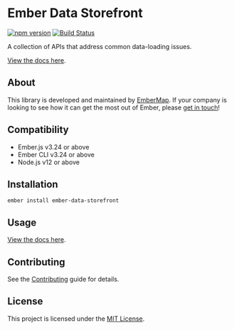 # Ember Data Storefront

[![npm version](https://img.shields.io/npm/v/ember-data-storefront.svg?style=flat-square)](http://badge.fury.io/js/ember-data-storefront)
[![Build Status](https://img.shields.io/travis/embermap/ember-data-storefront/master.svg?style=flat-square)](https://travis-ci.org/embermap/ember-data-storefront)

A collection of APIs that address common data-loading issues.

[View the docs here](https://embermap.github.io/ember-data-storefront/).


## About

This library is developed and maintained by [EmberMap](https://embermap.com/). If your company is looking to see how it can get the most out of Ember, please [get in touch](mailto:info@embermap.com)!


## Compatibility

* Ember.js v3.24 or above
* Ember CLI v3.24 or above
* Node.js v12 or above


## Installation

```
ember install ember-data-storefront
```


## Usage

[View the docs here](https://embermap.github.io/ember-data-storefront/).


## Contributing

See the [Contributing](CONTRIBUTING.md) guide for details.


## License

This project is licensed under the [MIT License](LICENSE.md).
